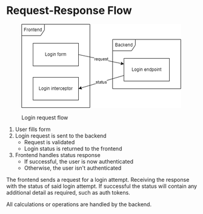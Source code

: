 # Request-Response Flow

<figure><img src="../../.gitbook/assets/login_request_flow.drawio.png" alt=""><figcaption><p>Login request flow</p></figcaption></figure>

1. User fills form
2. Login request is sent to the backend
   * Request is validated
   * Login status is returned to the frontend
3. Frontend handles status response
   * If successful, the user is now authenticated
   * Otherwise, the user isn't authenticated



The frontend sends a request for a login attempt. Receiving the response with the status of said login attempt. If successful the status will contain any additional detail as required, such as auth tokens.

All calculations or operations are handled by the backend.
